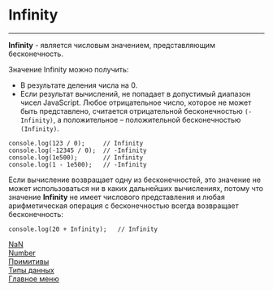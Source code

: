 # Infinity
____
__Infinity__ - является числовым значением, представляющим бесконечность.

Значение Infinity можно получить:
* В результате деления числа на 0.
* Если результат вычислений, не попадает в допустимый диапазон чисел JavaScript. Любое отрицательное число, которое не может быть представлено, считается отрицательной бесконечностью `(-Infinity)`, а положительное – положительной бесконечностью `(Infinity)`.
```
console.log(123 / 0);     // Infinity
console.log(-12345 / 0);  // -Infinity
console.log(1e500);       // Infinity
console.log(1 - 1e500);   // -Infinity
```
Если вычисление возвращает одну из бесконечностей, это значение не может использоваться ни в каких дальнейших вычислениях, потому что значение __Infinity__ не имеет числового представления и любая арифметическая операция с бесконечностью всегда возвращает бесконечность:
```
console.log(20 + Infinity);   // Infinity
```
[NaN](NaN.md)<br>
[Number](number.md)<br>
[Примитивы](../primitive.md)<br>
[Типы данных](../data-types.md)<br>
[Главное меню](../../README.md)<br>
